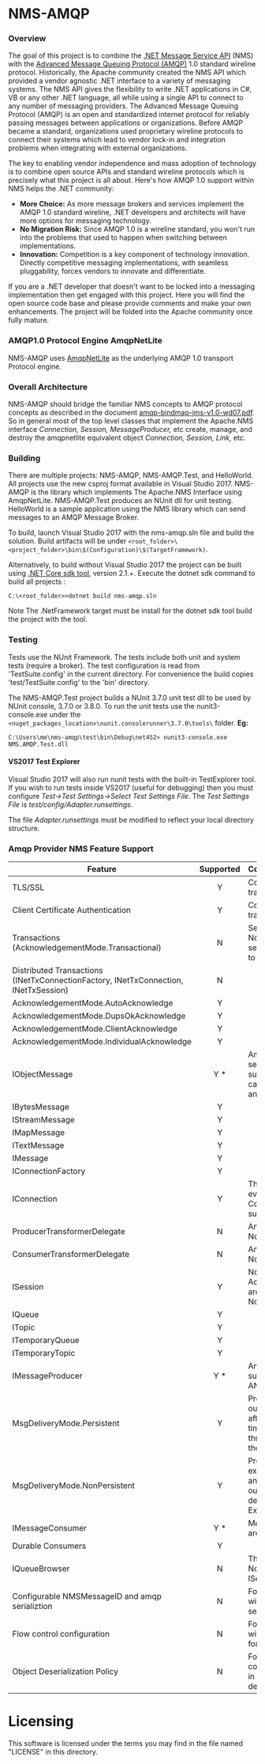 # NMS-AMQP
### Overview
The goal of this project is to combine the [.NET Message Service API](http://activemq.apache.org/nms/) (NMS) with
the [Advanced Message Queuing Protocol (AMQP)](https://www.amqp.org/) 1.0 standard wireline protocol. Historically, the Apache community created the NMS API which provided a vendor agnostic .NET interface to a variety of messaging systems. The NMS API gives the flexibility to write .NET applications in C#, VB or any other .NET language, all while using a single API to connect to any number of messaging providers. The Advanced Message Queuing Protocol (AMQP) is an open and standardized internet protocol for reliably passing messages between applications or organizations.
Before AMQP became a standard, organizations used proprietary wireline protocols to connect their systems which lead to vendor lock-in and integration problems when integrating with external organizations.

The key to enabling vendor independence and mass adoption of technology is to combine open source APIs and standard wireline protocols which is precisely what this  project is all about.  Here's how AMQP 1.0 support within NMS helps the .NET community:
 - __More Choice:__ As more message brokers and services implement the AMQP 1.0 standard wireline, .NET developers and architects will have more options for messaging technology.
 - __No Migration Risk:__ Since AMQP 1.0 is a wireline standard, you won't run into the problems that used to happen when switching between implementations.
 - __Innovation:__ Competition is a key component of technology innovation. Directly competitive messaging implementations, with seamless pluggability, forces vendors to innovate and differentiate.
 
If you are a .NET developer that doesn't want to be locked into a messaging implementation then get engaged with this project. Here you will find the open source code base and please provide comments and make your own enhancements. The project will be folded into the Apache community once fully mature.


### AMQP1.0 Protocol Engine AmqpNetLite
NMS-AMQP uses [AmqpNetLite](https://github.com/Azure/amqpnetlite) as the underlying AMQP 1.0 transport Protocol engine. 

### Overall Architecture
NMS-AMQP should bridge the familiar NMS concepts to AMQP protocol concepts as described in the document [amqp-bindmap-jms-v1.0-wd07.pdf](https://www.oasis-open.org/committees/download.php/59981/amqp-bindmap-jms-v1.0-wd07.pdf).
So in general most of the top level classes that implement the Apache.NMS interface _Connection, Session, MessageProducer,_ etc  create, manage, and destroy the amqpnetlite equivalent object _Connection, Session, Link,_ etc.

### Building
There are multiple projects: NMS-AMQP, NMS-AMQP.Test, and HelloWorld. All projects use the new csproj format available in Visual Studio 2017.
NMS-AMQP is the library which implements The Apache.NMS Interface using AmqpNetLite.
NMS-AMQP.Test produces an NUnit dll for unit testing.
HelloWorld is a sample application using the NMS library which can send messages to an AMQP Message Broker.

To build, launch Visual Studio 2017 with the nms-amqp.sln file and build the solution.
Build artifacts will be under `<root_folder>\<project_folder>\bin\$(Configuration)\$(TargetFramework)`.

Alternatively, to build without Visual Studio 2017 the project can be built using [.NET Core sdk tool](https://www.microsoft.com/net/download/windows), version 2.1.+.
Execute the dotnet sdk command to build all projects :
```
C:\<root_folder>>dotnet build nms-amqp.sln 
```
Note The .NetFramework target must be install for the dotnet sdk tool build the project with the tool.

### Testing
Tests use the NUnit Framework.  The tests include both unit and system tests (require a broker).  The test configuration is read from 'TestSuite.config' in the current directory.  For convenience the build copies 'test/TestSuite.config' to the 'bin' directory.

The NMS-AMQP.Test project builds a NUnit 3.7.0 unit test dll to be used by NUnit console, 3.7.0 or 3.8.0.
To run the unit tests use the nunit3-console.exe under the `<nuget_packages_location>\nunit.consolerunner\3.7.0\tools\` folder. 
**Eg:**
```
C:\Users\me\nms-amqp\test\bin\Debug\net452> nunit3-console.exe NMS.AMQP.Test.dll
```

#### VS2017 Test Explorer
Visual Studio 2017 will also run nunit tests with the built-in TestExplorer tool. If you wish to run tests inside VS2017 (useful for debugging) then you must configure _Test->Test Settings->Select Test Settings File_.  The *Test Settings File* is _test/config/Adapter.runsettings_.  

The file _Adapter.runsettings_ must be modified to reflect your local directory 
structure.

### Amqp Provider NMS Feature Support

| Feature       | Supported | Comments         |
|---------------|:---------:|:-----------------|
| TLS/SSL       | Y | Configuration is supported using transport properties. |
| Client Certificate Authentication | Y | Configuration is supported using transport properties. |
| Transactions (AcknowledgementMode.Transactional) | N | Session will throw NotSupportedException should a session's AcknowledgeMode be set to Transactional. |
| Distributed Transactions (INetTxConnectionFactory, INetTxConnection, INetTxSession) | N | |
| AcknowledgementMode.AutoAcknowledge | Y | |
| AcknowledgementMode.DupsOkAcknowledge | Y | |
| AcknowledgementMode.ClientAcknowledge | Y | |
| AcknowledgementMode.IndividualAcknowledge | Y | |
| IObjectMessage | Y * | Amqp value object bodies and dotnet serializable object bodies are supported. Java serialized objects can not be read by by the provider and are not supported. |
| IBytesMessage | Y | |
| IStreamMessage | Y | |
| IMapMessage | Y | |
| ITextMessage | Y | |
| IMessage | Y | |
| IConnectionFactory | Y | |
| IConnection | Y | The ConnectionInterruptedListener event and the ConnectionResumedListener are not supported. |
| ProducerTransformerDelegate | N | Any member access should throw a NotSupportedException. |
| ConsumerTransformerDelegate | N | Any member access should throw a NotSupportedException. |
| ISession | Y | Note all methods and events related to AcknowledgementMode.Transactional are not supported and should throw a NotSupportedException. |
| IQueue | Y | |
| ITopic | Y | |
| ITemporaryQueue | Y | |
| ITemporaryTopic | Y | |
| IMessageProducer | Y * | Anonymous producers are only supported on connections with the ANONYMOUS-RELAY capability. |
| MsgDeliveryMode.Persistent | Y | Producers will block on send until an outcome is received or will timeout after waiting the RequestTimeout timespan amount. Exceptions may be throw depending on the outcome or if the producer times out. |
| MsgDeliveryMode.NonPersistent | Y | Producers will not block on send nor expect to receive an outcome. Should an exception be raised from the outcome the exception will be delivered using the the connection ExceptionListener. |
| IMessageConsumer | Y * | Message Selectors and noLocal filter are not supported. |
| Durable Consumers | Y | |
| IQueueBrowser | N | The provider will throw NotImplementedException for the ISession create methods. |
| Configurable NMSMessageID and amqp serializtion | N | For future consideration. The prodiver will generate a MessageID from a sequence and serialize it as a string. |
| Flow control configuration | N | For future consideration. The provider will use amqpnetlite defaults except for initial link credits which is 200. |
| Object Deserialization Policy | N | For future consideration. The provider considers all Dotnet serialized objects in Object Message bodies are safe to deserialize. |

# Licensing 

This software is licensed under the terms you may find in the file named "LICENSE" in this directory.
